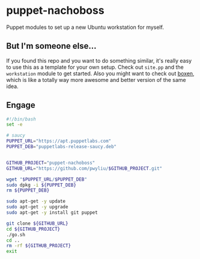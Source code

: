 # puppet-nachoboss

Puppet modules to set up a new Ubuntu workstation for myself.

## But I'm someone else...

If you found this repo and you want to do something similar, it's really
easy to use this as a template for your own setup. Check out `site.pp` and the
`workstation` module to get started. Also you might want to check out [boxen](http://boxen.github.com/),
which is like a totally way more awesome and better version of the same idea.

## Engage

```bash
#!/bin/bash
set -e

# saucy
PUPPET_URL="https://apt.puppetlabs.com"
PUPPET_DEB="puppetlabs-release-saucy.deb"


GITHUB_PROJECT="puppet-nachoboss"
GITHUB_URL="https://github.com/pwyliu/$GITHUB_PROJECT.git"

wget "$PUPPET_URL/$PUPPET_DEB"
sudo dpkg -i ${PUPPET_DEB}
rm ${PUPPET_DEB}

sudo apt-get -y update
sudo apt-get -y upgrade
sudo apt-get -y install git puppet

git clone ${GITHUB_URL}
cd ${GITHUB_PROJECT}
./go.sh
cd ..
rm -rf ${GITHUB_PROJECT}
exit
```
